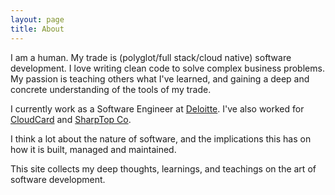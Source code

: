 ```yaml
---
layout: page
title: About 
---
```


I am a human. My trade is (polyglot/full stack/cloud native) software development. I love writing clean code to solve complex business problems. My passion is teaching others what I've learned, and gaining a deep and concrete understanding of the tools of my trade.

I currently work as a Software Engineer at [Deloitte](https://www2.deloitte.com/us/en.html). I've also worked for [CloudCard](https://onlinephotosubmission.com/) and [SharpTop Co](http://sharptop.io/).

I think a lot about the nature of software, and the implications this has on how it is built, managed and maintained.

This site collects my deep thoughts, learnings, and teachings on the art of software development.
